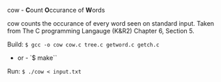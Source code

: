 cow - **C**ount **O**ccurance of **W**ords

cow counts the occurance of every word seen on standard input. Taken from The C programming Langauge (K&R2) Chapter 6, Section 5.


Build:
`$ gcc -o cow cow.c tree.c getword.c getch.c` 
 - or -
`$ make``

Run:
`$ ./cow < input.txt`
